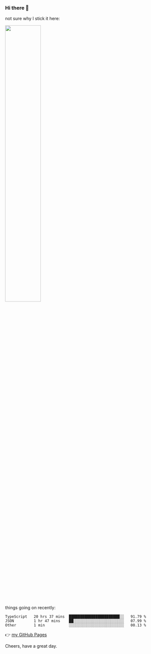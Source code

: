### Hi there 👋

not sure why I stick it here:

[<img width="48%" src="https://github-readme-stats.vercel.app/api?username=ykzhukian&show_icons=true&theme=dracula">](https://github.com/anuraghazra/github-readme-stats)


things going on recently:

<!--START_SECTION:waka-->

```text
TypeScript   20 hrs 37 mins  ███████████████████████░░   91.79 %
JSON         1 hr 47 mins    ██░░░░░░░░░░░░░░░░░░░░░░░   07.99 %
Other        1 min           ░░░░░░░░░░░░░░░░░░░░░░░░░   00.13 %
```

<!--END_SECTION:waka-->

👉 [my GitHub Pages](https://ykzhukian.github.io)

Cheers, have a great day.

